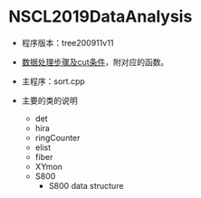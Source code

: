 # NSCL2019DataAnalysis
* 程序版本：tree200911v11

* [数据处理步骤及cut条件](https://jinyuyuyu.github.io/NSCL2019DataAnalysis/man/DataAnalysis.html)，附对应的函数。

* 主程序：sort.cpp

* 主要的类的说明

  * det
  * hira
  * ringCounter
  * elist
  * fiber
  * XYmon
  * S800
    * S800 data structure
